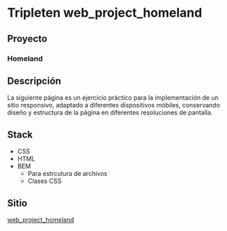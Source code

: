# Tripleten web_project_homeland

## Proyecto

### Homeland

## Descripción

La siguiente página es un ejercicio práctico para la implementación de un sitio responsivo, adaptado a diferentes dispositivos móbiles, conservando diseño y estructura de la página en diferentes resoluciones de pantalla.

## Stack

- CSS
- HTML
- BEM
  - Para estrcutura de archivos
  - Clases CSS

## Sitio

[web_project_homeland](https://migueldelossantos.github.io/web_project_homeland/)
